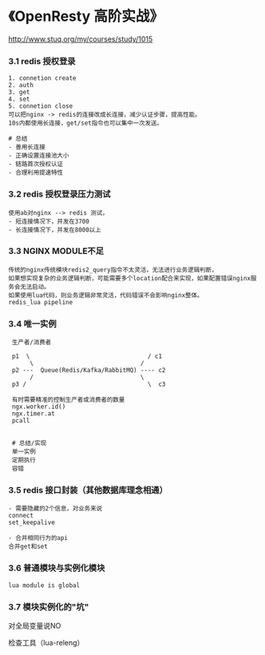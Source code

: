 # 《OpenResty 高阶实战》 
http://www.stuq.org/my/courses/study/1015

### 3.1 redis 授权登录
```
1. connetion create
2. auth
3. get
4. set 
5. connetion close
可以把nginx -> redis的连接改成长连接，减少认证步骤，提高性能。
10s内都使用长连接，get/set指令也可以集中一次发送。

# 总结
- 善用长连接
- 正确设置连接池大小
- 链路首次授权认证
- 合理利用提速特性
```



### 3.2 redis 授权登录压力测试
```
使用ab对nginx --> redis 测试，
- 短连接情况下，并发在3700
- 长连接情况下，并发在8000以上
```

### 3.3 NGINX MODULE不足
```
传统的nginx传统模块redis2_query指令不太灵活，无法进行业务逻辑判断，
如果想实现复杂的业务逻辑判断，可能需要多个location配合来实现，如果配置错误nginx服务会无法启动。
如果使用lua代码，则业务逻辑非常灵活，代码错误不会影响nginx整体。
redis_lua pipeline
```
### 3.4 唯一实例

```
 生产者/消费者
 
 p1  \                                 / c1
      \                              /
 p2 ---  Queue(Redis/Kafka/RabbitMQ) ---- c2
      /                              \
 p3 /                                  \  c3
 
 有时需要精准的控制生产者或消费者的数量
 ngx.worker.id()
 ngx.timer.at
 pcall
 
 
 # 总结/实现
 单一实例
 定期执行
 容错
 ```
 
 ### 3.5 redis 接口封装（其他数据库理念相通）
 ```
 - 需要隐藏的2个信息，对业务来说
 connect
 set_keepalive
 
 - 合并相同行为的api
 合并get和set
 
 ```
 
 ### 3.6 普通模块与实例化模块
 ```
 lua module is global
 ```
 
 ### 3.7 模块实例化的"坑"
 
 对全局变量说NO

 检查工具（lua-releng）
 
 
 
 
 
 

